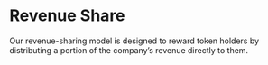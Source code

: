 # Revenue Share

Our revenue-sharing model is designed to reward token holders by distributing a portion of the company’s revenue directly to them.&#x20;

